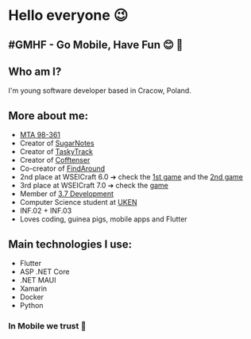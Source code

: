 # Hello everyone 😉

## #GMHF - Go Mobile, Have Fun 😊 📱

## Who am I?
I'm young software developer based in Cracow, Poland.
## More about me:
- [MTA 98-361](https://bit.ly/3e5s0lL)
- Creator of [SugarNotes](https://play.google.com/store/apps/details?id=io.sugarnotes.snmobile)
- Creator of [TaskyTrack](https://play.google.com/store/apps/details?id=com.gal0wsky.taskytrack)
- Creator of [Cofftenser](https://play.google.com/store/apps/details?id=com.gal0wsky.cofftenser)
- Co-creator of [FindAround](https://github.com/Sanfran-CISCO/findaround.git)
- 2nd place at WSEICraft 6.0 ➔ check the [1st game](https://jajszu.itch.io/seasonalassault) and the [2nd game](https://jajszu.itch.io/survivethejourney)
- 3rd place at WSEICraft 7.0 ➔ check the [game](https://jajszu.itch.io/lost-memoros)
- Member of [3.7 Development](https://github.com/3-7-Development)
- Computer Science student at [UKEN](https://www.uken.krakow.pl/)
- INF.02 + INF.03
- Loves coding, guinea pigs, mobile apps and Flutter
## Main technologies I use:
- Flutter
- ASP .NET Core
- .NET MAUI
- Xamarin
- Docker
- Python

### In Mobile we trust 📱
